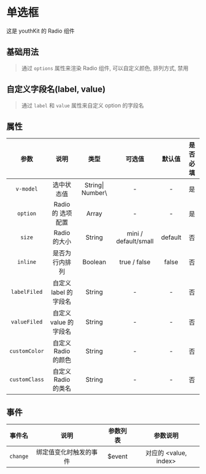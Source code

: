 <!-- 加载 demo 组件 start -->
<script setup>
import demo from './demo.vue'
import options from './options.vue'
</script>
<!-- 加载 demo 组件 end -->

<!-- 正文开始 -->

# 单选框

这是 youthKit 的 Radio 组件

## 基础用法

> 通过 `options` 属性来渲染 Radio 组件, 可以自定义颜色, 排列方式, 禁用

<Preview comp-name="Radio" demo-name="demo">
  <demo />
</Preview>

## 自定义字段名(label, value)

> 通过 `label` 和 `value` 属性来自定义 option 的字段名

<Preview comp-name="Radio" demo-name="options">
  <options />
</Preview>

## 属性

|     参数      |         说明          |       类型        |        可选值        | 默认值  | 是否必填 |
| :-----------: | :-------------------: | :---------------: | :------------------: | :-----: | :------: |
|   `v-model`   |      选中状态值       | String\| Number\  |          -           |    -    |    是    |
|   `option`    |   Radio 的 选项配置   |       Array       |          -           |    -    |    是    |
|    `size`     |     Radio 的大小      |      String       | mini / default/small | default |    否    |
|   `inline`    |    是否为行内排列     |      Boolean      |     true / false     |  false  |    否    |
| `labelFiled`  | 自定义 label 的字段名 |      String       |          -           |    -    |    否    |
| `valueFiled`  | 自定义 value 的字段名 |      String       |          -           |    -    |    否    |
| `customColor` |  自定义 Radio 的颜色  |      String       |          -           |    -    |    否    |
| `customClass` |  自定义 Radio 的类名  |      String       |          -           |    -    |    否    |

## 事件

|  事件名  |          说明          | 参数列表 |       参数说明        |
| :------: | :--------------------: | :------: | :-------------------: |
| `change` | 绑定值变化时触发的事件 |  $event  | 对应的 <value, index> |
